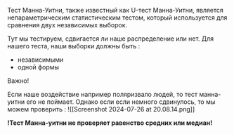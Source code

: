 Тест Манна-Уитни, также известный как U-тест Манна-Уитни, является непараметрическим статистическим тестом, который используется для сравнения двух независимых выборок. 

Тут мы тестируем, сдвигается ли наше распределение или нет. Для нашего теста, наши выборки должны быть : 
- независимыми 
- одной формы

Важно!

Если наше воздействие например поляризвало людей, то тест манна-уитни его не поймает. Однако если если немного сдвинулось, то мы можем проверить :
![[Screenshot 2024-07-26 at 20.08.14.png]]

**!Тест Манна-уитни не проверяет равенство средних или медиан!**
